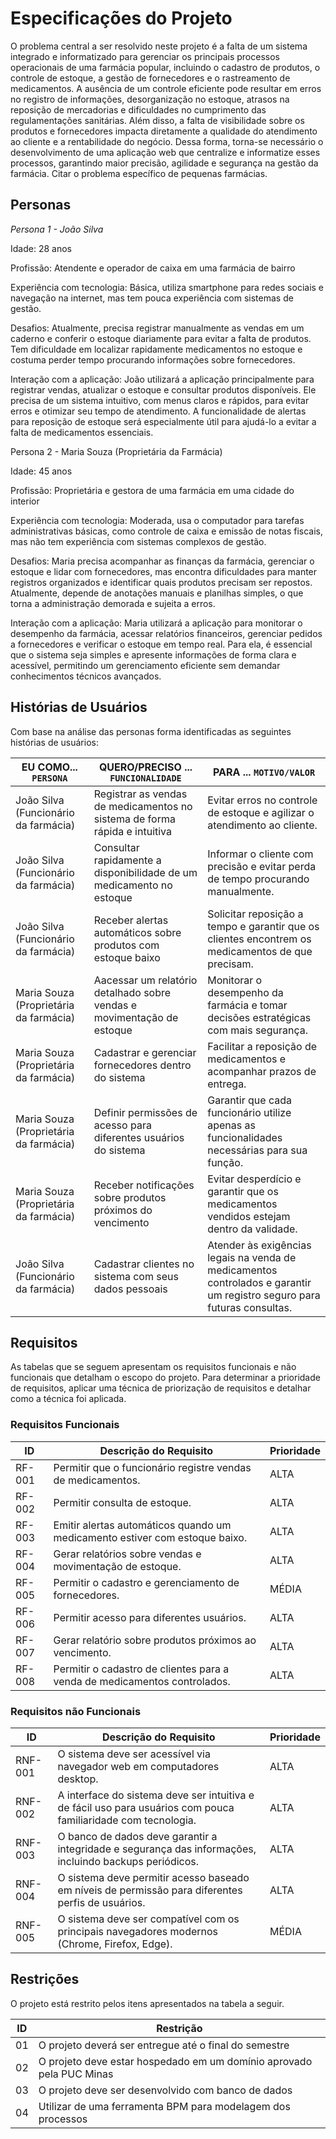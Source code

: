 # Especificações do Projeto

O problema central a ser resolvido neste projeto é a falta de um sistema integrado e informatizado para gerenciar os principais processos operacionais de uma farmácia popular, incluindo o cadastro de produtos, o controle de estoque, a gestão de fornecedores e o rastreamento de medicamentos. A ausência de um controle eficiente pode resultar em erros no registro de informações, desorganização no estoque, atrasos na reposição de mercadorias e dificuldades no cumprimento das regulamentações sanitárias. Além disso, a falta de visibilidade sobre os produtos e fornecedores impacta diretamente a qualidade do atendimento ao cliente e a rentabilidade do negócio. Dessa forma, torna-se necessário o desenvolvimento de uma aplicação web que centralize e informatize esses processos, garantindo maior precisão, agilidade e segurança na gestão da farmácia. Citar o problema específico de pequenas farmácias.

## Personas

*Persona 1 - João Silva*

Idade: 28 anos

Profissão: Atendente e operador de caixa em uma farmácia de bairro

Experiência com tecnologia: Básica, utiliza smartphone para redes sociais e navegação na internet, mas tem pouca experiência com sistemas de gestão.

Desafios: Atualmente, precisa registrar manualmente as vendas em um caderno e conferir o estoque diariamente para evitar a falta de produtos. Tem dificuldade em localizar rapidamente medicamentos no estoque e costuma perder tempo procurando informações sobre fornecedores.

Interação com a aplicação: João utilizará a aplicação principalmente para registrar vendas, atualizar o estoque e consultar produtos disponíveis. Ele precisa de um sistema intuitivo, com menus claros e rápidos, para evitar erros e otimizar seu tempo de atendimento. A funcionalidade de alertas para reposição de estoque será especialmente útil para ajudá-lo a evitar a falta de medicamentos essenciais.

Persona 2 - Maria Souza (Proprietária da Farmácia)

Idade: 45 anos

Profissão: Proprietária e gestora de uma farmácia em uma cidade do interior

Experiência com tecnologia: Moderada, usa o computador para tarefas administrativas básicas, como controle de caixa e emissão de notas fiscais, mas não tem experiência com sistemas complexos de gestão.

Desafios: Maria precisa acompanhar as finanças da farmácia, gerenciar o estoque e lidar com fornecedores, mas encontra dificuldades para manter registros organizados e identificar quais produtos precisam ser repostos. Atualmente, depende de anotações manuais e planilhas simples, o que torna a administração demorada e sujeita a erros.

Interação com a aplicação: Maria utilizará a aplicação para monitorar o desempenho da farmácia, acessar relatórios financeiros, gerenciar pedidos a fornecedores e verificar o estoque em tempo real. Para ela, é essencial que o sistema seja simples e apresente informações de forma clara e acessível, permitindo um gerenciamento eficiente sem demandar conhecimentos técnicos avançados.

## Histórias de Usuários

Com base na análise das personas forma identificadas as seguintes histórias de usuários:

|EU COMO... `PERSONA`                   | QUERO/PRECISO ... `FUNCIONALIDADE`                                         |PARA ... `MOTIVO/VALOR`                                                                                                  |
|---------------------------------------|----------------------------------------------------------------------------|-------------------------------------------------------------------------------------------------------------------------|
|João Silva (Funcionário da farmácia)   | Registrar as vendas de medicamentos no sistema de forma rápida e intuitiva | Evitar erros no controle de estoque e agilizar o atendimento ao cliente.                                                |
|João Silva (Funcionário da farmácia)   | Consultar rapidamente a disponibilidade de um medicamento no estoque       | Informar o cliente com precisão e evitar perda de tempo procurando manualmente.                                         |
|João Silva (Funcionário da farmácia)   | Receber alertas automáticos sobre produtos com estoque baixo               | Solicitar reposição a tempo e garantir que os clientes encontrem os medicamentos de que precisam.                       |
|Maria Souza (Proprietária da farmácia) | Aacessar um relatório detalhado sobre vendas e movimentação de estoque     | Monitorar o desempenho da farmácia e tomar decisões estratégicas com mais segurança.                                    |
|Maria Souza (Proprietária da farmácia) | Cadastrar e gerenciar fornecedores dentro do sistema                       | Facilitar a reposição de medicamentos e acompanhar prazos de entrega.                                                   |
|Maria Souza (Proprietária da farmácia) | Definir permissões de acesso para diferentes usuários do sistema           | Garantir que cada funcionário utilize apenas as funcionalidades necessárias para sua função.                            |
|Maria Souza (Proprietária da farmácia) | Receber notificações sobre produtos próximos do vencimento                 | Evitar desperdício e garantir que os medicamentos vendidos estejam dentro da validade.                                  |
|João Silva (Funcionário da farmácia)   | Cadastrar clientes no sistema com seus dados pessoais                      | Atender às exigências legais na venda de medicamentos controlados e garantir um registro seguro para futuras consultas. |



## Requisitos

As tabelas que se seguem apresentam os requisitos funcionais e não funcionais que detalham o escopo do projeto. Para determinar a prioridade de requisitos, aplicar uma técnica de priorização de requisitos e detalhar como a técnica foi aplicada.

### Requisitos Funcionais

|ID    | Descrição do Requisito  | Prioridade |
|------|-----------------------------------------------------------------------------|-------|
|RF-001| Permitir que o funcionário registre vendas de medicamentos.                 | ALTA  | 
|RF-002| Permitir consulta de estoque.                                               | ALTA  |
|RF-003| Emitir alertas automáticos quando um medicamento estiver com estoque baixo. | ALTA  |
|RF-004| Gerar relatórios sobre vendas e movimentação de estoque.                    | ALTA  |
|RF-005| Permitir o cadastro e gerenciamento de fornecedores.                        | MÉDIA |
|RF-006| Permitir acesso para diferentes usuários.                                   | ALTA  |
|RF-007| Gerar relatório sobre produtos próximos ao vencimento.                      | ALTA  |
|RF-008| Permitir o cadastro de clientes para a venda de medicamentos controlados.   | ALTA  |

### Requisitos não Funcionais

|ID     | Descrição do Requisito  |Prioridade |
|-------|----------------------------------------------------------------------------------------------------------------|--------|
|RNF-001| O sistema deve ser acessível via navegador web em computadores desktop.                                        | ALTA   | 
|RNF-002| A interface do sistema deve ser intuitiva e de fácil uso para usuários com pouca familiaridade com tecnologia. | ALTA   |
|RNF-003| O banco de dados deve garantir a integridade e segurança das informações, incluindo backups periódicos.        | ALTA   |
|RNF-004| O sistema deve permitir acesso baseado em níveis de permissão para diferentes perfis de usuários.              | ALTA   |
|RNF-005| O sistema deve ser compatível com os principais navegadores modernos (Chrome, Firefox, Edge).                  | MÉDIA  |

## Restrições

O projeto está restrito pelos itens apresentados na tabela a seguir.

|ID| Restrição                                                            |
|--|----------------------------------------------------------------------|
|01| O projeto deverá ser entregue até o final do semestre                |
|02| O projeto deve estar hospedado em um domínio aprovado pela PUC Minas |
|03| O projeto deve ser desenvolvido com banco de dados                   |
|04| Utilizar de uma ferramenta BPM para modelagem dos processos          |

